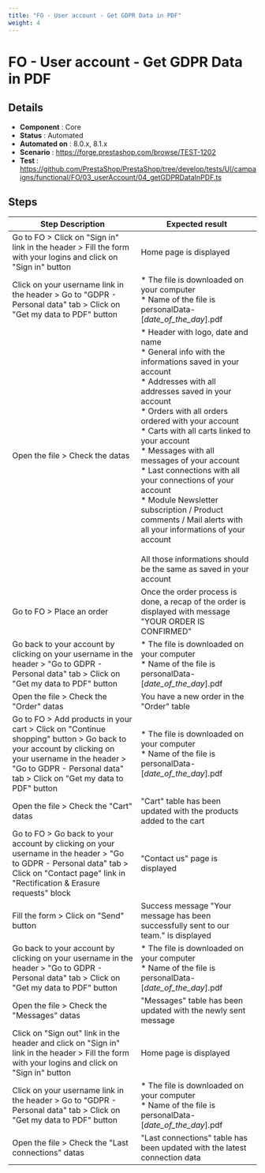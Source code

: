 ```yaml
---
title: "FO - User account - Get GDPR Data in PDF"
weight: 4
---
```


# FO - User account - Get GDPR Data in PDF
## Details
* **Component** : Core
* **Status** : Automated
* **Automated on** : 8.0.x, 8.1.x
* **Scenario** : https://forge.prestashop.com/browse/TEST-1202
* **Test** : https://github.com/PrestaShop/PrestaShop/tree/develop/tests/UI/campaigns/functional/FO/03_userAccount/04_getGDPRDataInPDF.ts

## Steps
| Step Description | Expected result |
| ----- | ----- |
| Go to FO > Click on "Sign in" link in the header > Fill the form with your logins and click on "Sign in" button | Home page is displayed |
| Click on your username link in the header > Go to "GDPR - Personal data" tab > Click on "Get my data to PDF" button | * The file is downloaded on your computer<br> * Name of the file is personalData-[_date_of_the_day_].pdf |
| Open the file > Check the datas | * Header with logo, date and name<br> * General info with the informations saved in your account<br> * Addresses with all addresses saved in your account<br> * Orders with all orders ordered with your account<br> * Carts with all carts linked to your account<br> * Messages with all messages of your account<br> * Last connections with all your connections of your account<br> * Module Newsletter subscription / Product comments / Mail alerts with all your informations of your account<br><br>All those informations should be the same as saved in your account |
| Go to FO > Place an order | Once the order process is done, a recap of the order is displayed with message "YOUR ORDER IS CONFIRMED" |
| Go back to your account by clicking on your username in the header > "Go to GDPR - Personal data" tab > Click on "Get my data to PDF" button | * The file is downloaded on your computer<br> * Name of the file is personalData-[_date_of_the_day_].pdf |
| Open the file > Check the "Order" datas | You have a new order in the "Order" table |
| Go to FO > Add products in your cart > Click on "Continue shopping" button > Go back to your account by clicking on your username in the header > "Go to GDPR - Personal data" tab > Click on "Get my data to PDF" button | * The file is downloaded on your computer<br> * Name of the file is personalData-[_date_of_the_day_].pdf |
| Open the file > Check the "Cart" datas | "Cart" table has been updated with the products added to the cart |
| Go to FO > Go back to your account by clicking on your username in the header > "Go to GDPR - Personal data" tab > Click on "Contact page" link in "Rectification & Erasure requests" block | "Contact us" page is displayed |
| Fill the form > Click on "Send" button | Success message "Your message has been successfully sent to our team." is displayed |
| Go back to your account by clicking on your username in the header > "Go to GDPR - Personal data" tab > Click on "Get my data to PDF" button | * The file is downloaded on your computer<br> * Name of the file is personalData-[_date_of_the_day_].pdf |
| Open the file > Check the "Messages" datas | "Messages" table has been updated with the newly sent message |
| Click on "Sign out" link in the header and click on "Sign in" link in the header > Fill the form with your logins and click on "Sign in" button | Home page is displayed |
| Click on your username link in the header > Go to "GDPR - Personal data" tab > Click on "Get my data to PDF" button | * The file is downloaded on your computer<br> * Name of the file is personalData-[_date_of_the_day_].pdf |
| Open the file > Check the "Last connections" datas | "Last connections" table has been updated with the latest connection data |
